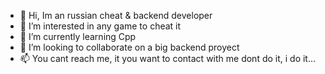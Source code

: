 - 👋 Hi, Im an russian cheat & backend developer
- 👀 I’m interested in any game to cheat it
- 🌱 I’m currently learning Cpp
- 💞️ I’m looking to collaborate on a big backend proyect
- 📫 You cant reach me, it you want to contact with me dont do it, i do it...
